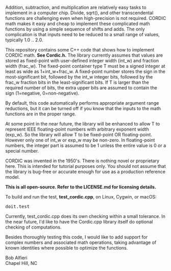 <p>
Addition, subtraction, and multiplication are relatively easy tasks to implement in a computer chip.  Divide, sqrt(), and other
transcendental functions are challenging even when high-precision is not required.  CORDIC math makes it easy and cheap to implement
these complicated math functions by using a simple sequence of shifts and adds.  The only complication is that inputs need to 
be reduced to a small range of values, typically 1.0 .. 2.0.  
</p>

<p>
This repository contains some C++ code that shows how to implement CORDIC math. <b>See Cordic.h.</b>
The library currently assumes that values are stored as fixed-point with user-defined integer width (int_w) and fraction width (frac_w).  
The fixed-point container type T must be a signed integer at least as wide as 1+int_w+frac_w.  A fixed-point number stores
the sign in the most-significant bit, followed by the int_w integer bits, followed by the frac_w fraction bits in the least-significant
bits.  If T is larger than the required number of bits, the extra upper bits are assumed to contain the sign (1=negative, 0=non-negative).
</p>

<p>
By default, this code automatically performs appropriate argument range reductions, but it can be turned off if you
know that the inputs to the math functions are in the proper range.
</p>

<p>
At some point in the near future, the library will be enhanced to allow T to represent IEEE floating-point numbers with
arbitrary exponent width (exp_w). So the library will allow T to be fixed-point OR floating-point.
However only one of int_w or exp_w may be non-zero.  In floating-point numbers, the integer part is assumed to be 1 unless
the entire value is 0 or a special number.
</p>

<p>
CORDIC was invented in the 1950's.  There is nothing novel or proprietary here.  This is intended
for tutorial purposes only. You should not assume that the library is bug-free or accurate enough
for use as a production reference model.
</p>

<p>
<b>This is all open-source.  Refer to the LICENSE.md for licensing details.</b>
</p>

<p>
To build and run the test, <b>test_cordic.cpp</b>, on Linux, Cygwin, or macOS:
</p>
<pre>
doit.test
</pre>

<p>
Currently, test_cordic.cpp does its own checking within a small tolerance.  In the near future, I'd like to have
the Cordic.cpp library itself do optional checking of computations.
</p>

<p>
Besides thoroughly testing this code, I would like to add support for complex numbers and associated math operations,
taking advantage of known identities where possible to optimize the functions.
</p>

<p>
Bob Alfieri<br>
Chapel Hill, NC
</p>
